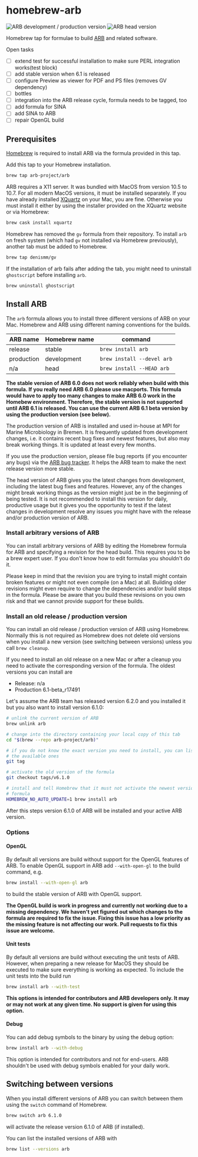 # homebrew-arb

![ARB development / production version](https://github.com/arb-project/homebrew-arb/workflows/ARB%20devel/badge.svg)
![ARB head version](https://github.com/arb-project/homebrew-arb/workflows/ARB%20head/badge.svg)

Homebrew tap for formulae to build [ARB](http://www.arb-home.de) and related
software.

Open tasks

- [ ] extend test for successful installation to make sure PERL integration
      works(test block)
- [ ] add stable version when 6.1 is released
- [ ] configure Preview as viewer for PDF and PS files (removes GV dependency)
- [ ] bottles
- [ ] integration into the ARB release cycle, formula needs to be tagged, too
- [ ] add formula for SINA
- [ ] add SINA to ARB
- [ ] repair OpenGL build

## Prerequisites

[Homebrew](https://brew.sh) is required to install ARB via the formula provided
in this tap.

Add this tap to your Homebrew installation.

```bash
brew tap arb-project/arb
```

ARB requires a X11 server. It was bundled with MacOS from version 10.5 to 10.7.
For all modern MacOS versions, it must be installed separately. If you have
already installed [XQuartz](https://www.xquartz.org) on your Mac, you are fine.
Otherwise you must install it either by using the installer provided on the
XQuartz website or via Homebrew:

```bash
brew cask install xquartz
```

Homebrew has removed the `gv` formula from their repository. To install `arb`
on fresh system (which had `gv` not installed via Homebrew previously), another
tab must be added to Homebrew.

```bash
brew tap denismm/gv
```

If the installation of arb fails after adding the tab, you might need to
uninstall `ghostscript` before installing `arb`.

```bash
brew uninstall ghostscript
```

## Install ARB

The `arb` formula allows you to install three different versions of ARB on your
Mac. Homebrew and ARB using different naming conventions for the builds.

| ARB name   | Homebrew name | command                    |
| ---------- | --------------| -------------------------- |
| release    | stable        | `brew install arb`         |
| production | development   | `brew install --devel arb` |
| n/a        | head          | `brew install --HEAD arb`  |

**The stable version of ARB 6.0 does not work reliably when build with this
formula. If you really need ARB 6.0 please use macports. This formula would have
to apply too many changes to make ARB 6.0 work in the Homebew environment.
Therefore, the stable version is not supported until ARB 6.1 is released. You
can use the current ARB 6.1 beta version by using the production version (see
below).**

The production version of ARB is installed and used in-house at MPI for
Marine Microbiology in Bremen. It is frequently updated from development
changes, i.e. it contains recent bug fixes and newest features, but also may
break working things. It is updated at least every few months.

If you use the production version, please file bug reports (if you encounter any
bugs) via the [ARB bug tracker](http://bugs.arb-home.de/wiki/BugReport). It
helps the ARB team to make the next release version more stable.

The head version of ARB gives you the latest changes from development, including
the latest bug fixes and features. However, any of the changes might break
working things as the version might just be in the beginning of being tested. It
is not recommended to install this version for daily, productive usage but it
gives you the opportunity to test if the latest changes in development resolve
any issues you might have with the release and/or production version of ARB.

### Install arbitrary versions of ARB

You can install arbitrary versions of ARB by editing the Homebrew formula for
ARB and specifying a revision for the head build. This requires you to be a
brew expert user. If you don't know how to edit formulas you shouldn't do it.

Please keep in mind that the revision you are trying to install might contain
broken features or might not even compile (on a Mac) at all. Building older
revisions might even require to change the dependencies and/or build steps in
the formula. Please be aware that you build these revisions on you own risk and
that we cannot provide support for these builds.

### Install an old release / production version

You can install an old release / production version of ARB using Homebrew.
Normally this is not required as Homebrew does not delete old versions when you
install a new version (see switching between versions) unless you call
`brew cleanup`.

If you need to install an old release on a new Mac or after a cleanup you need
to activate the corresponding version of the formula. The oldest versions you
can install are

- Release: n/a
- Production 6.1-beta_r17491

Let's assume the ARB team has released version 6.2.0 and you installed it but
you also want to install version 6.1.0:

```bash
# unlink the current version of ARB
brew unlink arb

# change into the directory containing your local copy of this tab
cd "$(brew --repo arb-project/arb)"

# if you do not know the exact version you need to install, you can list
# the available ones
git tag

# activate the old version of the formula
git checkout tags/v6.1.0

# install and tell Homebrew that it must not activate the newest version of the
# formula
HOMEBREW_NO_AUTO_UPDATE=1 brew install arb
```

After this steps version 6.1.0 of ARB will be installed and your active ARB
version.

### Options

#### OpenGL

By default all versions are build without support for the OpenGL features of
ARB. To enable OpenGL support in ARB add `--with-open-gl` to the build command,
e.g.

```bash
brew install --with-open-gl arb
```

to build the stable version of ARB with OpenGL support.

**The OpenGL build is work in progress and currently not working due
to a missing dependency. We haven't yet figured out which changes to the
formula are required to fix the issue. Fixing this issue has a low priority as
the missing feature is not affecting our work. Pull requests to fix this issue
are welcome.**

#### Unit tests

By default all versions are build without executing the unit tests of ARB.
However, when preparing a new release for MacOS they should be executed to make
sure everything is working as expected. To include the unit tests into the build
run

```bash
brew install arb --with-test
```

**This options is intended for contributors and ARB developers only. It may or
may not work at any given time. No support is given for using this option.**

#### Debug

You can add debug symbols to the binary by using the debug option:

```bash
brew install arb --with-debug
```

This option is intended for contributors and not for end-users. ARB shouldn't be
used with debug symbols enabled for your daily work.

## Switching between versions

When you install different versions of ARB you can switch between them using
the `switch` command of Homebrew.

```bash
brew switch arb 6.1.0
```

will activate the release version 6.1.0 of ARB (if installed).

You can list the installed versions of ARB with

```bash
brew list --versions arb
```
